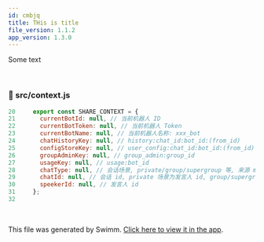 ```yaml
---
id: cmbjq
title: THis is title
file_version: 1.1.2
app_version: 1.3.0
---
```


Some text

<br/>


<!-- NOTE-swimm-snippet: the lines below link your snippet to Swimm -->
### 📄 src/context.js
```javascript
20     export const SHARE_CONTEXT = {
21       currentBotId: null, // 当前机器人 ID
22       currentBotToken: null, // 当前机器人 Token
23       currentBotName: null, // 当前机器人名称: xxx_bot
24       chatHistoryKey: null, // history:chat_id:bot_id:(from_id)
25       configStoreKey: null, // user_config:chat_id:bot_id:(from_id)
26       groupAdminKey: null, // group_admin:group_id
27       usageKey: null, // usage:bot_id
28       chatType: null, // 会话场景, private/group/supergroup 等, 来源 message.chat.type
29       chatId: null, // 会话 id, private 场景为发言人 id, group/supergroup 场景为群组 id
30       speekerId: null, // 发言人 id
31     };
32     
```

<br/>

This file was generated by Swimm. [Click here to view it in the app](/repos/Z2l0aHViJTNBJTNBQ2hhdEdQVC1UZWxlZ3JhbS1Xb3JrZXJzJTNBJTNBaWRvZ2FuemVy/docs/cmbjq).
